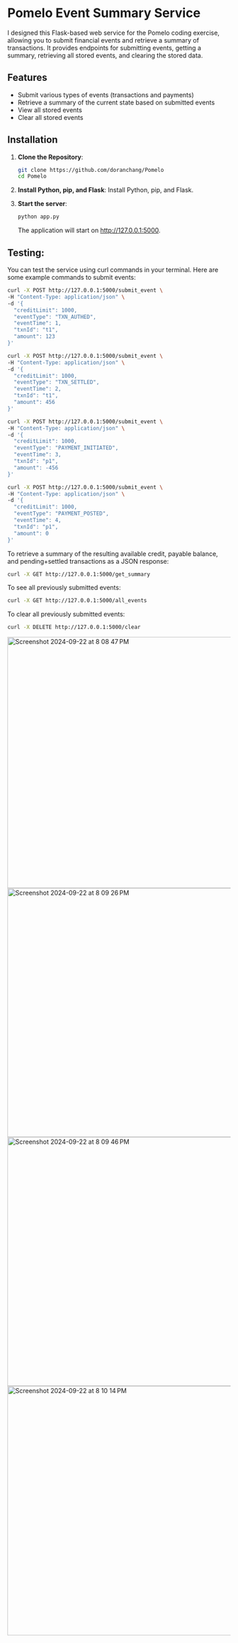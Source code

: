 # Pomelo Event Summary Service

I designed this Flask-based web service for the Pomelo coding exercise, allowing you to submit financial events and retrieve a summary of transactions. It provides endpoints for submitting events, getting a summary, retrieving all stored events, and clearing the stored data.

## Features

- Submit various types of events (transactions and payments)
- Retrieve a summary of the current state based on submitted events
- View all stored events
- Clear all stored events

## Installation

1. **Clone the Repository**:
   ```bash
   git clone https://github.com/doranchang/Pomelo
   cd Pomelo
   ```
2. **Install Python, pip, and Flask**:
   Install Python, pip, and Flask.

3. **Start the server**:
   ```bash
   python app.py
   ```
   The application will start on http://127.0.0.1:5000.

## Testing:
You can test the service using curl commands in your terminal. Here are some example commands to submit events:

   ```bash
   curl -X POST http://127.0.0.1:5000/submit_event \
   -H "Content-Type: application/json" \
   -d '{
     "creditLimit": 1000,
     "eventType": "TXN_AUTHED",
     "eventTime": 1,
     "txnId": "t1",
     "amount": 123
   }'
   
   curl -X POST http://127.0.0.1:5000/submit_event \
   -H "Content-Type: application/json" \
   -d '{
     "creditLimit": 1000,
     "eventType": "TXN_SETTLED",
     "eventTime": 2,
     "txnId": "t1",
     "amount": 456
   }'
   
   curl -X POST http://127.0.0.1:5000/submit_event \
   -H "Content-Type: application/json" \
   -d '{
     "creditLimit": 1000,
     "eventType": "PAYMENT_INITIATED",
     "eventTime": 3,
     "txnId": "p1",
     "amount": -456
   }'
   
   curl -X POST http://127.0.0.1:5000/submit_event \
   -H "Content-Type: application/json" \
   -d '{
     "creditLimit": 1000,
     "eventType": "PAYMENT_POSTED",
     "eventTime": 4,
     "txnId": "p1",
     "amount": 0
   }'
```
To retrieve a summary of the resulting available credit, payable balance, and pending+settled transactions as a JSON response:
```bash
curl -X GET http://127.0.0.1:5000/get_summary
```
To see all previously submitted events:
```bash
curl -X GET http://127.0.0.1:5000/all_events
```
To clear all previously submitted events:
```bash
curl -X DELETE http://127.0.0.1:5000/clear
```

<img width="566" alt="Screenshot 2024-09-22 at 8 08 47 PM" src="https://github.com/user-attachments/assets/990f02e0-ab9b-4fdd-b91f-9636fed7def8">
<img width="561" alt="Screenshot 2024-09-22 at 8 09 26 PM" src="https://github.com/user-attachments/assets/5229d2be-4047-43f3-a1e2-4bfa441f7fe1">
<img width="561" alt="Screenshot 2024-09-22 at 8 09 46 PM" src="https://github.com/user-attachments/assets/75a6d72f-3a8f-4b21-8b39-1423b4835259">
<img width="562" alt="Screenshot 2024-09-22 at 8 10 14 PM" src="https://github.com/user-attachments/assets/8fa658a6-4034-49af-830d-84c5ccce74ec">


